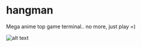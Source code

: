 # hangman
Mega anime top game terminal.. no more, just play =)

![alt text](https://i.ytimg.com/vi/XUhVCoTsBaM/maxresdefault.jpg)
